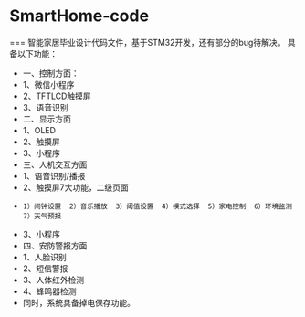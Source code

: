 # SmartHome-code
===
智能家居毕业设计代码文件，基于STM32开发，还有部分的bug待解决。
具备以下功能：
- 一、控制方面：
-   1、微信小程序
-   2、TFTLCD触摸屏
-   3、语音识别
- 二、显示方面
-   1、OLED
-   2、触摸屏
-   3、小程序
- 三、人机交互方面
-   1、语音识别/播报
-   2、触摸屏7大功能，二级页面
-     1）闹钟设置  2）音乐播放  3）阈值设置  4）模式选择  5）家电控制  6）环境监测  7）天气预报
-   3、小程序
- 四、安防警报方面
-   1、人脸识别
-   2、短信警报
-   3、人体红外检测
-   4、蜂鸣器检测
- 同时，系统具备掉电保存功能。
